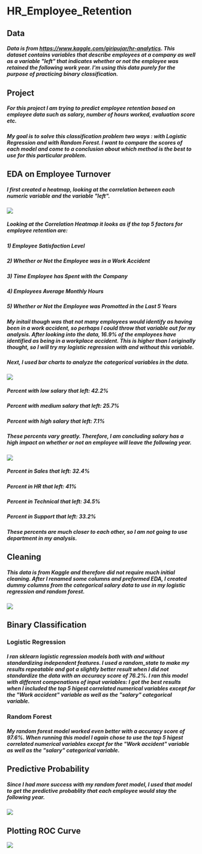 # HR_Employee_Retention



## Data
##### Data is from https://www.kaggle.com/giripujar/hr-analytics. This dataset contains variables that describe employees at a company as well as a variable "left" that indicates whether or not the employee was retained the following work year. I'm using this data purely for the purpose of practicing binary classification.



## Project
##### For this project I am trying to predict employee retention based on employee data such as salary, number of hours worked, evaluation score etc.
##### My goal is to solve this classification problem two ways : with Logistic Regression and with Random Forest. I want to compare the scores of each model and come to a conclusion about which method is the best to use for this particular problem.



## EDA on Employee Turnover
##### I first created a heatmap, looking at the correlation between each numeric variable and the variable "left". 

![](https://github.com/savyrosea/HR_Employee_Retention/blob/main/pictures/heatmap.PNG)

##### Looking at the Correlation Heatmap it looks as if the top 5 factors for employee retention are: 

##### 1) Employee Satisfaction Level

##### 2) Whether or Not the Employee was in a Work Accident

##### 3) Time Employee has Spent with the Company

##### 4) Employees Average Monthly Hours

##### 5) Whether or Not the Employee was Promotted in the Last 5 Years

##### My initail though was that not many employees would identify as having been in a work accident, so perhaps I could throw that variable out for my analysis. After looking into the data, 16.9% of the employees have identified as being in a workplace accident. This is higher than I originally thought, so I will try my logistic regression with and without this variable.

##### Next, I used bar charts to analyze the categorical variables in the data.

![](https://github.com/savyrosea/HR_Employee_Retention/blob/main/pictures/salary_bar.PNG)

##### Percent with low salary that left: 42.2%

##### Percent with medium salary that left: 25.7%

##### Percent with high salary that left: 7.1%

##### These percents vary greatly. Therefore, I am concluding salary has a high impact on whether or not an employee will leave the following year.

![](https://github.com/savyrosea/HR_Employee_Retention/blob/main/pictures/bar_department.PNG)

##### Percent in Sales that left: 32.4%

##### Percent in HR that left: 41%

##### Percent in Technical that left: 34.5%

##### Percent in Support that left: 33.2%

##### These percents are much closer to each other, so I am not going to use department in my analysis.



## Cleaning
##### This data is from Kaggle and therefore did not require much initial cleaning. After I renamed some columns and preformed EDA, I created dummy columns from the categorical salary data to use in my logistic regression and random forest.
![](https://github.com/savyrosea/HR_Employee_Retention/blob/main/pictures/dummy_var.PNG)



## Binary Classification

### Logistic Regression

##### I ran sklearn logistic regression models both with and without standardizing independent features. I used a random_state to make my results repeatable and got a slightly better result when I did not standardize the data with an accuracy score of 76.2%. I ran this model with different compenations of input variables: I got the best results when I included the top 5 higest correlated numerical variables except for the "Work accident" variable as well as the "salary" categorical variable.

### Random Forest

##### My random forest model worked even better with a accuracy score of 97.6%. When running this model I again chose to use the top 5 higest correlated numerical variables except for the "Work accident" variable as well as the "salary" categorical variable.


## Predictive Probability

##### Since I had more success with my random foret model, I used that model to get the predictive probablity that each employee would stay the following year.

![](https://github.com/savyrosea/HR_Employee_Retention/blob/main/pictures/percents.PNG)

## Plotting ROC Curve
![](https://github.com/savyrosea/HR_Employee_Retention/blob/main/pictures/ROC.PNG)
